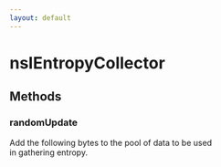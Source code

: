 ```yaml
---
layout: default
---
```


# nsIEntropyCollector #

## Methods ##

### randomUpdate ###
  
Add the following bytes to the pool of data to be used  
in gathering entropy.  
  
